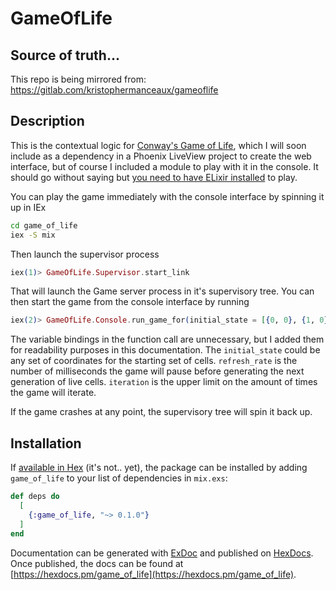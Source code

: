 # GameOfLife

## Source of truth...
This repo is being mirrored from: 
https://gitlab.com/kristophermanceaux/gameoflife

## Description
This is the contextual logic for [Conway's Game of Life](https://en.wikipedia.org/wiki/Conway%27s_Game_of_Life), which I will soon include as a dependency in a Phoenix LiveView project to create the web interface, but of course I included a module to play with it in the console. It should go without saying but [you need to have ELixir installed](https://elixir-lang.org/install.html) to play.

You can play the game immediately with the console interface by spinning it up in IEx
```bash
cd game_of_life
iex -S mix
```
Then launch the supervisor process
```elixir
iex(1)> GameOfLife.Supervisor.start_link
```
That will launch the Game server process in it's supervisory tree. You can then start the game from the console interface by running
```elixir
iex(2)> GameOfLife.Console.run_game_for(initial_state = [{0, 0}, {1, 0}, {1, -1}, {2, -1}, {2, -2}, {3, -2}], refresh_rate = 100, iterations = 100)
```

The variable bindings in the function call are unnecessary, but I added them for readability purposes in this documentation.
The `initial_state` could be any set of coordinates for the starting set of cells.
`refresh_rate` is the number of milliseconds the game will pause before generating the next generation of live cells.
`iteration` is the upper limit on the amount of times the game will iterate.

If the game crashes at any point, the supervisory tree will spin it back up.

## Installation

If [available in Hex](https://hex.pm/docs/publish) (it's not.. yet), the package can be installed
by adding `game_of_life` to your list of dependencies in `mix.exs`:

```elixir
def deps do
  [
    {:game_of_life, "~> 0.1.0"}
  ]
end
```

Documentation can be generated with [ExDoc](https://github.com/elixir-lang/ex_doc)
and published on [HexDocs](https://hexdocs.pm). Once published, the docs can
be found at [https://hexdocs.pm/game_of_life](https://hexdocs.pm/game_of_life).

